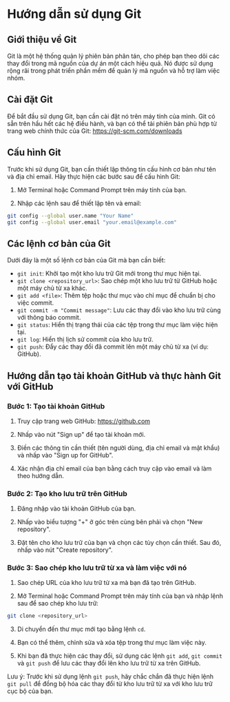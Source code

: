 # Hướng dẫn sử dụng Git

## Giới thiệu về Git

Git là một hệ thống quản lý phiên bản phân tán, cho phép bạn theo dõi các thay đổi trong mã nguồn của dự án một cách hiệu quả. Nó được sử dụng rộng rãi trong phát triển phần mềm để quản lý mã nguồn và hỗ trợ làm việc nhóm.

## Cài đặt Git

Để bắt đầu sử dụng Git, bạn cần cài đặt nó trên máy tính của mình. Git có sẵn trên hầu hết các hệ điều hành, và bạn có thể tải phiên bản phù hợp từ trang web chính thức của Git: https://git-scm.com/downloads

## Cấu hình Git

Trước khi sử dụng Git, bạn cần thiết lập thông tin cấu hình cơ bản như tên và địa chỉ email. Hãy thực hiện các bước sau để cấu hình Git:

1. Mở Terminal hoặc Command Prompt trên máy tính của bạn.

2. Nhập các lệnh sau để thiết lập tên và email:

```bash
git config --global user.name "Your Name"
git config --global user.email "your.email@example.com"
```

## Các lệnh cơ bản của Git

Dưới đây là một số lệnh cơ bản của Git mà bạn cần biết:

- `git init`: Khởi tạo một kho lưu trữ Git mới trong thư mục hiện tại.
- `git clone <repository_url>`: Sao chép một kho lưu trữ từ GitHub hoặc một máy chủ từ xa khác.
- `git add <file>`: Thêm tệp hoặc thư mục vào chỉ mục để chuẩn bị cho việc commit.
- `git commit -m "Commit message"`: Lưu các thay đổi vào kho lưu trữ cùng với thông báo commit.
- `git status`: Hiển thị trạng thái của các tệp trong thư mục làm việc hiện tại.
- `git log`: Hiển thị lịch sử commit của kho lưu trữ.
- `git push`: Đẩy các thay đổi đã commit lên một máy chủ từ xa (ví dụ: GitHub).

## Hướng dẫn tạo tài khoản GitHub và thực hành Git với GitHub

### Bước 1: Tạo tài khoản GitHub

1. Truy cập trang web GitHub: https://github.com

2. Nhấp vào nút "Sign up" để tạo tài khoản mới.

3. Điền các thông tin cần thiết (tên người dùng, địa chỉ email và mật khẩu) và nhấp vào "Sign up for GitHub".

4. Xác nhận địa chỉ email của bạn bằng cách truy cập vào email và làm theo hướng dẫn.

### Bước 2: Tạo kho lưu trữ trên GitHub

1. Đăng nhập vào tài khoản GitHub của bạn.

2. Nhấp vào biểu tượng "+" ở góc trên cùng bên phải và chọn "New repository".

3. Đặt tên cho kho lưu trữ của bạn và chọn các tùy chọn cần thiết. Sau đó, nhấp vào nút "Create repository".

### Bước 3: Sao chép kho lưu trữ từ xa và làm việc với nó

1. Sao chép URL của kho lưu trữ từ xa mà bạn đã tạo trên GitHub.

2. Mở Terminal hoặc Command Prompt trên máy tính của bạn và nhập lệnh sau để sao chép kho lưu trữ:

```bash
git clone <repository_url>
```

3. Di chuyển đến thư mục mới tạo bằng lệnh `cd`.

4. Bạn có thể thêm, chỉnh sửa và xóa tệp trong thư mục làm việc này.

5. Khi bạn đã thực hiện các thay đổi, sử dụng các lệnh `git add`, `git commit` và `git push` để lưu các thay đổi lên kho lưu trữ từ xa trên GitHub.

Lưu ý: Trước khi sử dụng lệnh `git push`, hãy chắc chắn đã thực hiện lệnh `git pull` để đồng bộ hóa các thay đổi từ kho lưu trữ từ xa với kho lưu trữ cục bộ của bạn.